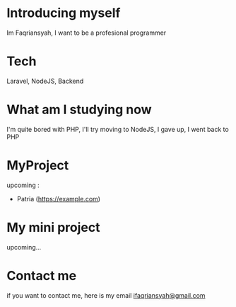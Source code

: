 # Introducing myself
Im Faqriansyah, I want to be a profesional programmer

# Tech
Laravel, NodeJS, Backend

# What am I studying now
I'm quite bored with PHP, I'll try moving to NodeJS, I gave up, I went back to PHP

# MyProject

upcoming :
- Patria (https://example.com)

# My mini project
upcoming...

# Contact me
if you want to contact me, here is my email ifaqriansyah@gmail.com

